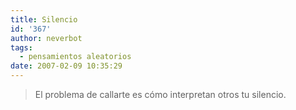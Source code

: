 ```yaml
---
title: Silencio
id: '367'
author: neverbot
tags:
  - pensamientos aleatorios
date: 2007-02-09 10:35:29
---
```


> El problema de callarte es cómo interpretan otros tu silencio.